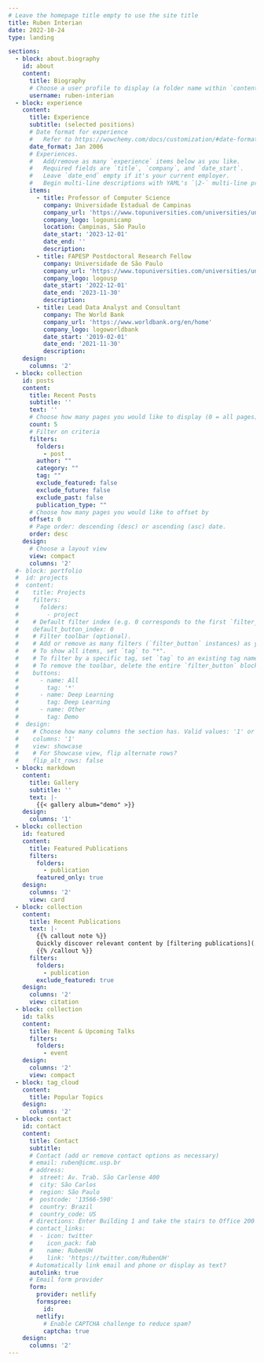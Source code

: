 ```yaml
---
# Leave the homepage title empty to use the site title
title: Ruben Interian
date: 2022-10-24
type: landing

sections:
  - block: about.biography
    id: about
    content:
      title: Biography
      # Choose a user profile to display (a folder name within `content/authors/`)
      username: ruben-interian
  - block: experience
    content:
      title: Experience
      subtitle: (selected positions)
      # Date format for experience
      #   Refer to https://wowchemy.com/docs/customization/#date-format
      date_format: Jan 2006
      # Experiences.
      #   Add/remove as many `experience` items below as you like.
      #   Required fields are `title`, `company`, and `date_start`.
      #   Leave `date_end` empty if it's your current employer.
      #   Begin multi-line descriptions with YAML's `|2-` multi-line prefix.
      items:
        - title: Professor of Computer Science
          company: Universidade Estadual de Campinas
          company_url: 'https://www.topuniversities.com/universities/universidade-estadual-de-campinas-unicamp'
          company_logo: logounicamp
          location: Campinas, São Paulo
          date_start: '2023-12-01'
          date_end: ''
          description:
        - title: FAPESP Postdoctoral Research Fellow
          company: Universidade de São Paulo
          company_url: 'https://www.topuniversities.com/universities/universidade-de-sao-paulo'
          company_logo: logousp
          date_start: '2022-12-01'
          date_end: '2023-11-30'
          description:
        - title: Lead Data Analyst and Consultant
          company: The World Bank
          company_url: 'https://www.worldbank.org/en/home'
          company_logo: logoworldbank
          date_start: '2019-02-01'
          date_end: '2021-11-30'
          description:
    design:
      columns: '2'
  - block: collection
    id: posts
    content:
      title: Recent Posts
      subtitle: ''
      text: ''
      # Choose how many pages you would like to display (0 = all pages)
      count: 5
      # Filter on criteria
      filters:
        folders:
          - post
        author: ""
        category: ""
        tag: ""
        exclude_featured: false
        exclude_future: false
        exclude_past: false
        publication_type: ""
      # Choose how many pages you would like to offset by
      offset: 0
      # Page order: descending (desc) or ascending (asc) date.
      order: desc
    design:
      # Choose a layout view
      view: compact
      columns: '2'
  #- block: portfolio
  #  id: projects
  #  content:
  #    title: Projects
  #    filters:
  #      folders:
  #        - project
  #    # Default filter index (e.g. 0 corresponds to the first `filter_button` instance below).
  #    default_button_index: 0
  #    # Filter toolbar (optional).
  #    # Add or remove as many filters (`filter_button` instances) as you like.
  #    # To show all items, set `tag` to "*".
  #    # To filter by a specific tag, set `tag` to an existing tag name.
  #    # To remove the toolbar, delete the entire `filter_button` block.
  #    buttons:
  #      - name: All
  #        tag: '*'
  #      - name: Deep Learning
  #        tag: Deep Learning
  #      - name: Other
  #        tag: Demo
  #  design:
  #    # Choose how many columns the section has. Valid values: '1' or '2'.
  #    columns: '1'
  #    view: showcase
  #    # For Showcase view, flip alternate rows?
  #    flip_alt_rows: false
  - block: markdown
    content:
      title: Gallery
      subtitle: ''
      text: |-
        {{< gallery album="demo" >}}
    design:
      columns: '1'
  - block: collection
    id: featured
    content:
      title: Featured Publications
      filters:
        folders:
          - publication
        featured_only: true
    design:
      columns: '2'
      view: card
  - block: collection
    content:
      title: Recent Publications
      text: |-
        {{% callout note %}}
        Quickly discover relevant content by [filtering publications](./publication/).
        {{% /callout %}}
      filters:
        folders:
          - publication
        exclude_featured: true
    design:
      columns: '2'
      view: citation
  - block: collection
    id: talks
    content:
      title: Recent & Upcoming Talks
      filters:
        folders:
          - event
    design:
      columns: '2'
      view: compact
  - block: tag_cloud
    content:
      title: Popular Topics
    design:
      columns: '2'
  - block: contact
    id: contact
    content:
      title: Contact
      subtitle:
      # Contact (add or remove contact options as necessary)
      # email: ruben@icmc.usp.br
      # address:
      #  street: Av. Trab. São Carlense 400
      #  city: São Carlos
      #  region: São Paulo
      #  postcode: '13566-590'
      #  country: Brazil
      #  country_code: US
      # directions: Enter Building 1 and take the stairs to Office 200 on Floor 2
      # contact_links:
      #  - icon: twitter
      #    icon_pack: fab
      #    name: RubenUH
      #    link: 'https://twitter.com/RubenUH'
      # Automatically link email and phone or display as text?
      autolink: true
      # Email form provider
      form:
        provider: netlify
        formspree:
          id:
        netlify:
          # Enable CAPTCHA challenge to reduce spam?
          captcha: true
    design:
      columns: '2'
---
```

